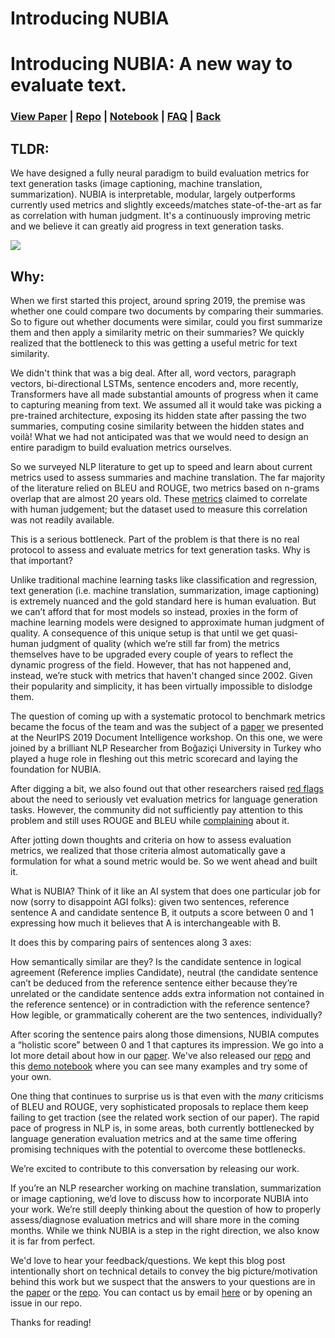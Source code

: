 # Introducing NUBIA

# Introducing NUBIA: A new way to evaluate text. 

### [View Paper](https://arxiv.org/abs/2004.14667) | [Repo](https://github.com/wl-research/nubia) | [Notebook](https://colab.research.google.com/drive/1_K8pOB8fRRnkBPwlcmvUNHgCr4ur8rFg) | [FAQ](https://github.com/wl-research/nubia/blob/master/FAQ.md) | [Back](wl-research.github.com/blog/)

## TLDR: 

We have designed a fully neural paradigm to build evaluation metrics for text generation tasks (image captioning, machine translation, summarization). NUBIA is interpretable, modular, largely outperforms currently used metrics and slightly exceeds/matches state-of-the-art as far as correlation with human judgment. It's a continuously improving metric and we believe it can greatly aid progress in text generation tasks.

![](https://wl-research.github.io/blog/images/birds-nubia.png)


## Why: 

When we first started this project, around spring 2019, the premise was whether one could compare two documents by comparing their summaries. So to figure out whether documents were similar, could you first summarize them and then apply a similarity metric on their summaries? We quickly realized that the bottleneck to this was getting a useful metric for text similarity.  

We didn't think that was a big deal. After all, word vectors, paragraph vectors, bi-directional LSTMs, sentence encoders and, more recently, Transformers have all made substantial amounts of progress when it came to capturing meaning from text. We assumed all it would take was picking a pre-trained architecture, exposing its hidden state after passing the two summaries, computing cosine similarity between the hidden states and voilà! What we had not anticipated was that we would need to design an entire paradigm to build evaluation metrics ourselves.

So we surveyed NLP literature to get up to speed and learn about current metrics used to assess summaries and machine translation. The far majority of the literature relied on BLEU and ROUGE, two metrics based on n-grams overlap that are almost 20 years old. These [metrics](https://en.wikipedia.org/wiki/BLEU) claimed to correlate with human judgement; but the dataset used to measure this correlation was not readily available. 

This is a serious bottleneck. Part of the problem is that there is no real protocol to assess and evaluate metrics for text generation tasks. Why is that important?

Unlike traditional machine learning tasks like classification and regression, text generation (i.e. machine translation, summarization, image captioning) is extremely nuanced and the gold standard here is human evaluation. But we can’t afford that for most models so instead, proxies in the form of machine learning models were designed to approximate human judgment of quality. A consequence of this unique setup is that until we get quasi-human judgment of quality (which we’re still far from) the metrics themselves have to be upgraded every couple of years to reflect the dynamic progress of the field. However, that has not happened and, instead, we’re stuck with metrics that haven't changed since 2002. Given their popularity and simplicity, it has been virtually impossible to dislodge them. 

The question of coming up with a systematic protocol to benchmark metrics became the focus of the team and was the subject of a [paper](https://openreview.net/forum?id=S1xkQac9LB) we presented at the NeurIPS 2019 Document Intelligence workshop. On this one, we were joined by a brilliant NLP Researcher from Boğaziçi University in Turkey who played a huge role in fleshing out this metric scorecard and laying the foundation for NUBIA.

After digging a bit, we also found out that other researchers raised [red flags](https://www.aclweb.org/anthology/P16-1182/) about the need to seriously vet evaluation metrics for language generation tasks. However, the community did not sufficiently pay attention to this problem and still uses ROUGE and BLEU while [complaining](https://twitter.com/ylecun/status/1161900853349048320?lang=en) about it. 

After jotting down thoughts and criteria on how to assess evaluation metrics, we realized that those criteria almost automatically gave a formulation for what a sound metric would be. So we went ahead and built it. 

What is NUBIA? Think of it like an AI system that does one particular job for now (sorry to disappoint AGI folks): given two sentences, reference sentence A and candidate sentence B, it outputs a score between 0 and 1 expressing how much it believes that A is interchangeable with B. 

It does this by comparing pairs of sentences along 3 axes: 

How semantically similar are they?
Is the candidate sentence in logical agreement (Reference implies Candidate), neutral (the candidate sentence can’t be deduced from the reference sentence either because they’re unrelated or the candidate sentence adds extra information not contained in the reference sentence) or in contradiction with the reference sentence?
How legible, or grammatically coherent are the two sentences, individually?

After scoring the sentence pairs along those dimensions, NUBIA computes a “holistic score” between 0 and 1 that captures its impression. We go into a lot more detail about how in our [paper](https://arxiv.org/abs/2004.14667). We've also released our [repo](https://github.com/wl-research/nubia) and this [demo notebook](https://colab.research.google.com/drive/1_K8pOB8fRRnkBPwlcmvUNHgCr4ur8rFg) where you can see many examples and try some of your own.

One thing that continues to surprise us is that even with the *many* criticisms of BLEU and ROUGE, very sophisticated proposals to replace them keep failing to get traction (see the related work section of our paper). The rapid pace of progress in NLP is, in some areas, both currently bottlenecked by language generation evaluation metrics and at the same time offering promising techniques with the potential to overcome these bottlenecks.

We’re excited to contribute to this conversation by releasing our work. 

If you’re an NLP researcher working on machine translation, summarization or image captioning, we’d love to discuss how to incorporate NUBIA into your work. We’re still deeply thinking about the question of how to properly assess/diagnose evaluation metrics and will share more in the coming months. While we think NUBIA is a step in the right direction, we also know it is far from perfect.

We'd love to hear your feedback/questions. We kept this blog post intentionally short on technical details to convey the big picture/motivation behind this work but we suspect that the answers to your questions are in the [paper](https://arxiv.org/abs/2004.14667) or the [repo](https://github.com/wl-research/nubia). You can contact us by email [here](mailto:hassanmohamed@alum.mit.edu) or by opening an issue in our repo.

Thanks for reading!
